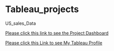# Tableau_projects
US_sales_Data

[Please click this link to see the Project Dashboard](https://public.tableau.com/app/profile/rishabh.singh2719/viz/sales_data_16632606290760/dashboard)




[Please click this Link to see My Tableau Profile](https://public.tableau.com/app/profile/rishabh.singh2719)
 
